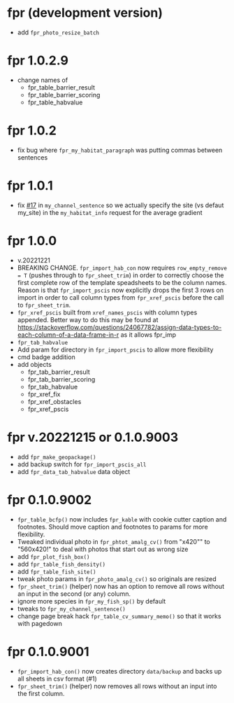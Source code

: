 # fpr (development version)

* add `fpr_photo_resize_batch`

# fpr 1.0.2.9
* change names of 
  + fpr_table_barrier_result 
  + fpr_table_barrier_scoring 
  + fpr_table_habvalue 

# fpr 1.0.2
* fix bug where `fpr_my_habitat_paragraph` was putting commas between sentences

# fpr 1.0.1
* fix [#17](https://github.com/NewGraphEnvironment/fpr/issues/17) in `my_channel_sentence` so we actually specify the site (vs defaut my_site) in the `my_habitat_info` request for the average gradient


# fpr 1.0.0
* v.20221221
* BREAKING CHANGE.  `fpr_import_hab_con` now requires `row_empty_remove = T` (pushes through to `fpr_sheet_trim`) in order to correctly choose the first complete row of the template speadsheets to be the column names. Reason is that `fpr_import_pscis` now explicitly drops the first 3 rows on import in order to call column types from `fpr_xref_pscis` before the call to `fpr_sheet_trim`.
* `fpr_xref_pscis` built from `xref_names_pscis` with column types appended.  Better way to do this may be found at https://stackoverflow.com/questions/24067782/assign-data-types-to-each-column-of-a-data-frame-in-r as it allows fpr_imp
* `fpr_tab_habvalue`
* Add param for directory in `fpr_import_pscis` to allow more flexibility
* cmd badge addition
* add objects 
  + fpr_tab_barrier_result 
  + fpr_tab_barrier_scoring 
  + fpr_tab_habvalue 
  + fpr_xref_fix 
  + fpr_xref_obstacles 
  + fpr_xref_pscis 
  
  

# fpr v.20221215 or  0.1.0.9003

* add `fpr_make_geopackage()`
* add backup switch for `fpr_import_pscis_all`
* add `fpr_data_tab_habvalue` data object

# fpr 0.1.0.9002

* `fpr_table_bcfp()` now includes `fpr_kable` with cookie cutter caption and footnotes.  Should move caption and footnotes to params for more flexibility.
*  Tweaked individual photo in `fpr_phtot_amalg_cv()` from "x420"" to "560x420!" to deal with photos that start out as wrong size
* add `fpr_plot_fish_box()` 
* add `fpr_table_fish_density()` 
* add `fpr_table_fish_site()` 
* tweak photo params in `fpr_photo_amalg_cv()` so originals are resized
* `fpr_sheet_trim()` (helper) now has an option to remove all rows without an input in the second (or any) column.
* ignore more species in `fpr_my_fish_sp()` by default
* tweaks to `fpr_my_channel_sentence()`
* change page break hack `fpr_table_cv_summary_memo()` so that it works with pagedown

# fpr 0.1.0.9001

* `fpr_import_hab_con()` now creates directory `data/backup` and backs up all sheets in csv format (#1)
* `fpr_sheet_trim()` (helper) now removes all rows without an input into the first column.  
